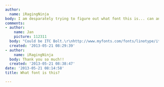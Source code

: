 ```yaml
---
author:
  name: iRagingNinja
body: I am desparately trying to figure out what font this is... can anyone help?
comments:
- author:
    name: Jan
    picture: 112311
  body: "Could be ITC Bolt.\r\nhttp://www.myfonts.com/fonts/linotype/itc-bolt/"
  created: '2013-05-21 08:29:39'
- author:
    name: iRagingNinja
  body: Thank you so much!!
  created: '2013-05-21 08:38:47'
date: '2013-05-21 08:14:58'
title: What font is this?

---
```

